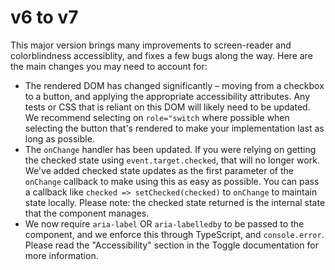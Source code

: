 # v6 to v7

This major version brings many improvements to screen-reader and colorblindness accessiblity, and fixes a few bugs along the way. Here are the main changes you may need to account for:

- The rendered DOM has changed significantly – moving from a checkbox to a button, and applying the appropriate accessibility attributes. Any tests or CSS that is reliant on this DOM will likely need to be updated. We recommend selecting on `role="switch` where possible when selecting the button that's rendered to make your implementation last as long as possible.
- The `onChange` handler has been updated. If you were relying on getting the checked state using `event.target.checked`, that will no longer work. We've added checked state updates as the first parameter of the `onChange` callback to make using this as easy as possible. You can pass a callback like `checked => setChecked(checked)` to `onChange` to maintain state locally. Please note: the checked state returned is the internal state that the component manages.
- We now require `aria-label` OR `aria-labelledby` to be passed to the component, and we enforce this through TypeScript, and `console.error`. Please read the "Accessibility" section in the Toggle documentation for more information.
